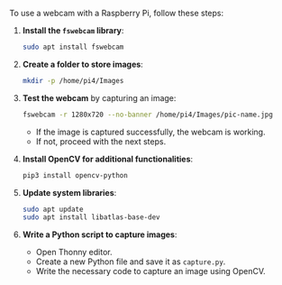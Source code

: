 To use a webcam with a Raspberry Pi, follow these steps:  

1. **Install the `fswebcam` library**:  
   ```bash
   sudo apt install fswebcam
   ```  

2. **Create a folder to store images**:  
   ```bash
   mkdir -p /home/pi4/Images
   ```  

3. **Test the webcam** by capturing an image:  
   ```bash
   fswebcam -r 1280x720 --no-banner /home/pi4/Images/pic-name.jpg
   ```  
   - If the image is captured successfully, the webcam is working.  
   - If not, proceed with the next steps.  

4. **Install OpenCV for additional functionalities**:  
   ```bash
   pip3 install opencv-python
   ```  

5. **Update system libraries**:  
   ```bash
   sudo apt update
   sudo apt install libatlas-base-dev
   ```  

6. **Write a Python script to capture images**:  
   - Open Thonny editor.  
   - Create a new Python file and save it as `capture.py`.  
   - Write the necessary code to capture an image using OpenCV.